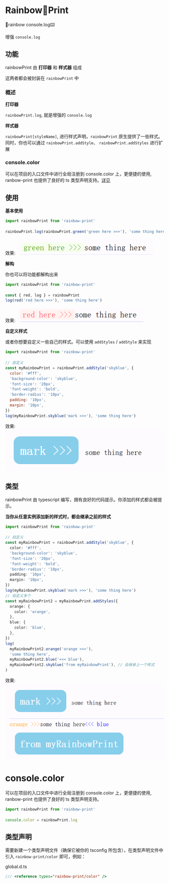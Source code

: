 # Rainbow🌈Print

🌈rainbow console.log⌨️

增强 `console.log`

## 功能

rainbowPrint 由 **打印器** 和 **样式器** 组成

这两者都会被封装在 `rainbowPrint` 中

### 概述

**打印器**

`rainbowPrint.log`, 就是增强的 `console.log`

**样式器**

`rainbowPrint[styleName]`, 进行样式声明，`rainbowPrint` 原生提供了一些样式。同时，你也可以通过 `rainbowPrint.addStyle`、 `rainbowPrint.addStyles` 进行扩展

### console.color

可以在项目的入口文件中进行全局注册到 console.color 上，更便捷的使用, ranbow-print 也提供了良好的 ts 类型声明支持。[详见](#consolecolor-1)

## 使用

**基本使用**

```js
import rainbowPrint from 'rainbow-print'

rainbowPrint.log(rainbowPrint.green('green here >>>'), 'some thing here')
```

效果:
![alt text](docs/imgs/image_1.png)

**解构**

你也可以将功能都解构出来

```js
import rainbowPrint from 'rainbow-print'

const { red, log } = rainbowPrint
log(red('red here >>>'), 'some thing here')
```

效果:
![alt text](docs/imgs/image_2.png)

**自定义样式**

或者你想要自定义一些自己的样式。可以使用 `addStyles` / `addStyle` 来实现

```js
import rainbowPrint from 'rainbow-print'

// 自定义
const myRainbowPrint = rainbowPrint.addStyle('skyblue', {
  color: '#fff',
  'background-color': 'skyblue',
  'font-size': '20px',
  'font-weight': 'bold',
  'border-radius': '10px',
  padding: '10px',
  margin: '10px',
})
log(myRainbowPrint.skyblue('mark >>>'), 'some thing here')
```

效果:
![alt text](docs/imgs/image_3.png)

## 类型

rainbowPrint 由 typescript 编写，拥有良好的代码提示。你添加的样式都会被提示。

**当你从任意实例添加新的样式时，都会继承之前的样式**

```ts
import rainbowPrint from 'rainbow-print'

// 自定义
const myRainbowPrint = rainbowPrint.addStyle('skyblue', {
  color: '#fff',
  'background-color': 'skyblue',
  'font-size': '20px',
  'font-weight': 'bold',
  'border-radius': '10px',
  padding: '10px',
  margin: '10px',
})
log(myRainbowPrint.skyblue('mark >>>'), 'some thing here')
// 自定义多个
const myRainbowPrint2 = myRainbowPrint.addStyles({
  orange: {
    color: 'orange',
  },
  blue: {
    color: 'blue',
  },
})
log(
  myRainbowPrint2.orange('orange >>>'),
  'some thing here',
  myRainbowPrint2.blue('<<< blue'),
  myRainbowPrint2.skyblue('from myRainbowPrint'), // 会继承上一个样式
)
```

效果:
![alt text](docs/imgs/image_4.png)

# console.color

可以在项目的入口文件中进行全局注册到 console.color 上，更便捷的使用, ranbow-print 也提供了良好的 ts 类型声明支持。

```ts
import rainbowPrint from 'rainbow-print'

console.color = rainbowPrint.log
```

## 类型声明

需要新建一个类型声明文件（确保它被你的 tsconfig 所包含），在类型声明文件中引入 `rainbow-print/color` 即可，例如：

global.d.ts

```ts
/// <reference types="rainbow-print/color" />
```
